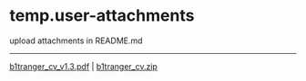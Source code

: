 # temp.user-attachments
upload attachments in README.md

---

[b1tranger_cv_v1.3.pdf](https://github.com/user-attachments/files/21126230/b1tranger_cv_v1.3.pdf) | [b1tranger_cv.zip](https://github.com/user-attachments/files/21126257/b1tranger_cv.zip)

